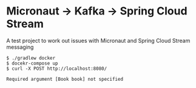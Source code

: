 # Micronaut -> Kafka -> Spring Cloud Stream

A test project to work out issues with Micronaut and Spring Cloud Stream messaging

    $ ./gradlew docker
    $ docekr-compose up
    $ curl -X POST http://localhost:8080/

    Required argument [Book book] not specified
